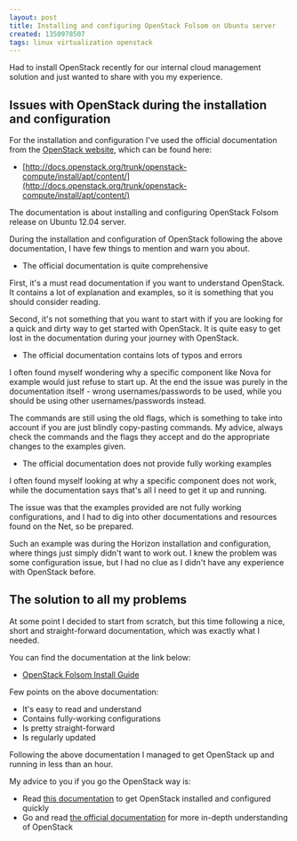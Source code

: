 ```yaml
---
layout: post
title: Installing and configuring OpenStack Folsom on Ubuntu server
created: 1350978507
tags: linux virtualization openstack
---
```

Had to install OpenStack recently for our internal cloud management
solution and just wanted to share with you my experience.

## Issues with OpenStack during the installation and configuration

For the installation and configuration I've used the official
documentation from the [OpenStack website](http://openstack.org/),
which can be found here:

* [http://docs.openstack.org/trunk/openstack-compute/install/apt/content/](http://docs.openstack.org/trunk/openstack-compute/install/apt/content/)

The documentation is about installing and configuring OpenStack Folsom
release on Ubuntu 12.04 server.

During the installation and configuration of OpenStack following the
above documentation, I have few things to mention and warn you about.

* The official documentation is quite comprehensive

First, it's a must read documentation if you want to understand
OpenStack. It contains a lot of explanation and examples, so it is
something that you should consider reading.

Second, it's not something that you want to start with if you are
looking for a quick and dirty way to get started with OpenStack. It is
quite easy to get lost in the documentation during your journey with
OpenStack.

* The official documentation contains lots of typos and errors

I often found myself wondering why a specific component like Nova for
example would just refuse to start up. At the end the issue was purely
in the documentation itself - wrong usernames/passwords to be used,
while you should be using other usernames/passwords instead.

The commands are still using the old flags, which is something to take
into account if you are just blindly copy-pasting commands. My advice,
always check the commands and the flags they accept and do the
appropriate changes to the examples given.

* The official documentation does not provide fully working examples

I often found myself looking at why a specific component does not
work, while the documentation says that's all I need to get it up and
running.

The issue was that the examples provided are not fully working
configurations, and I had to dig into other documentations and
resources found on the Net, so be prepared.

Such an example was during the Horizon installation and configuration,
where things just simply didn't want to work out. I knew the problem
was some configuration issue, but I had no clue as I didn't have any
experience with OpenStack before.

## The solution to all my problems

At some point I decided to start from scratch, but this time following
a nice, short and straight-forward documentation, which was exactly
what I needed.

You can find the documentation at the link below:

* [OpenStack Folsom Install Guide](https://github.com/mseknibilel/OpenStack-Folsom-Install-guide/blob/master/OpenStack_Folsom_Install_Guide_WebVersion.rst)

Few points on the above documentation:

* It's easy to read and understand
* Contains fully-working configurations
* Is pretty straight-forward
* Is regularly updated

Following the above documentation I managed to get OpenStack up and
running in less than an hour.

My advice to you if you go the OpenStack way is:

* Read
  [this documentation](https://github.com/mseknibilel/OpenStack-Folsom-Install-guide/blob/master/OpenStack_Folsom_Install_Guide_WebVersion.rst)
  to get OpenStack installed and configured quickly
* Go and read
  [the official documentation](http://docs.openstack.org/trunk/openstack-compute/install/apt/content/)
  for more in-depth understanding of OpenStack
